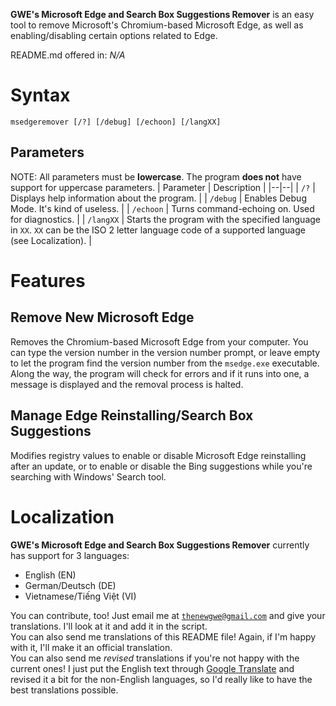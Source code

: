 **GWE's Microsoft Edge and Search Box Suggestions Remover** is an easy tool to remove Microsoft's Chromium-based Microsoft Edge, as well as enabling/disabling certain options related to Edge.

README.md offered in: *N/A*

# Syntax
```
msedgeremover [/?] [/debug] [/echoon] [/langXX]
```
## Parameters
NOTE: All parameters must be **lowercase**. The program **does not** have support for uppercase parameters.
| Parameter | Description |
|--|--|
| `/?` | Displays help information about the program. |
| `/debug` | Enables Debug Mode. It's kind of useless. |
| `/echoon` | Turns command-echoing on. Used for diagnostics. |
| `/langXX` | Starts the program with the specified language in `XX`. `XX` can be the ISO 2 letter language code of a supported language (see Localization). |

# Features
## Remove New Microsoft Edge
Removes the Chromium-based Microsoft Edge from your computer. You can type the version number in the version number prompt, or leave empty to let the program find the version number from the `msedge.exe` executable. Along the way, the program will check for errors and if it runs into one, a message is displayed and the removal process is halted.

## Manage Edge Reinstalling/Search Box Suggestions
Modifies registry values to enable or disable Microsoft Edge reinstalling after an update, or to enable or disable the Bing suggestions while you're searching with Windows' Search tool.

# Localization
**GWE's Microsoft Edge and Search Box Suggestions Remover** currently has support for 3 languages:
- English (EN)
- German/Deutsch (DE)
- Vietnamese/Tiếng Việt (VI)

You can contribute, too! Just email me at [`thenewgwe@gmail.com`](mailto:thenewgwe@gmail.com) and give your translations. I'll look at it and add it in the script.  
You can also send me translations of this README file! Again, if I'm happy with it, I'll make it an official translation.  
You can also send me *revised* translations if you're not happy with the current ones! I just put the English text through [Google Translate](https://translate.google.com) and revised it a bit for the non-English languages, so I'd really like to have the best translations possible.
